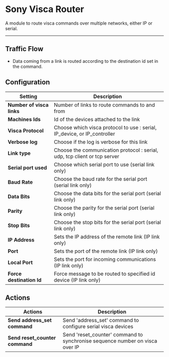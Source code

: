 # Sony Visca Router

A module to route visca commands over multiple networks, either IP or serial.

--------

## Traffic Flow

* Data coming from a link is routed according to the destination id set in the command.



## Configuration

Setting | Description
-----------------------------|-------------------------------------------
**Number of visca links** | Number of links to route commands to and from
**Machines Ids** | Id of the devices attached to the link 
**Visca Protocol** | Choose which visca protocol to use : serial, IP_device, or IP_controller
**Verbose log** | Choose if the log is verbose for this link
**Link type** | Choose the communication protocol : serial, udp, tcp client or tcp server
**Serial port used** | Choose which serial port to use (serial link only)
**Baud Rate** | Choose the baud rate for the serial port (serial link only)
**Data Bits** | Choose the data bits for the serial port (serial link only)
**Parity** | Choose the parity for the serial port (serial link only)
**Stop Bits** | Choose the stop bits for the serial port (serial link only)
**IP Address** | Sets the IP address of the remote link (IP link only)
**Port** | Sets the port of the remote link (IP link only)
**Local Port** | Sets the port for incoming communications (IP link only)
**Force destination Id** | Force message to be routed to specified id device  (IP link only)



## Actions

Actions | Description
-------------|---------------
**Send address_set command** | Send 'address_set' command to configure serial visca devices
**Send reset_counter command** | Send 'reset_counter' command to synchronise sequence number on visca over IP




